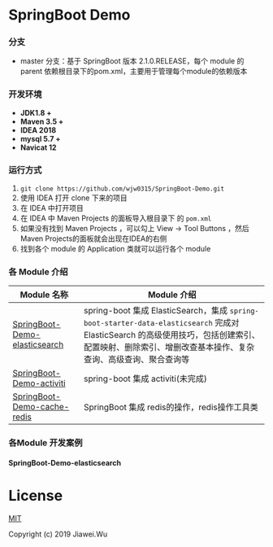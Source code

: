 ﻿# SpringBoot Demo

### 分支

- master 分支：基于 SpringBoot 版本 2.1.0.RELEASE，每个 module 的 parent 依赖根目录下的pom.xml，主要用于管理每个module的依赖版本

### 开发环境

- **JDK1.8 +**
- **Maven 3.5 +**
- **IDEA 2018**
- **mysql 5.7 +** 
- **Navicat 12**

### 运行方式

1. `git clone https://github.com/wjw0315/SpringBoot-Demo.git`
2. 使用 IDEA 打开 clone 下来的项目
3. 在 IDEA 中打开项目
4. 在 IDEA 中 Maven Projects 的面板导入根目录下 的 `pom.xml`
5. 如果没有找到 Maven Projects ，可以勾上 View -> Tool Buttons ，然后Maven Projects的面板就会出现在IDEA的右侧
6. 找到各个 module 的 Application 类就可以运行各个 module 


### 各 Module 介绍

| Module 名称                                                  | Module 介绍                                                  |
| ------------------------------------------------------------ | ------------------------------------------------------------ |
| [SpringBoot-Demo-elasticsearch](./SpringBoot-Demo-elasticsearch) | spring-boot 集成 ElasticSearch，集成 `spring-boot-starter-data-elasticsearch` 完成对 ElasticSearch 的高级使用技巧，包括创建索引、配置映射、删除索引、增删改查基本操作、复杂查询、高级查询、聚合查询等 |
| [SpringBoot-Demo-activiti](./SpringBoot-Demo-activiti) | spring-boot 集成 activiti(未完成) |
| [SpringBoot-Demo-cache-redis](./SpringBoot-Demo-cache-redis)| SpringBoot 集成 redis的操作，redis操作工具类|

### 各Module 开发案例

#### SpringBoot-Demo-elasticsearch


# License

[MIT](http://opensource.org/licenses/MIT)

Copyright (c) 2019 Jiawei.Wu